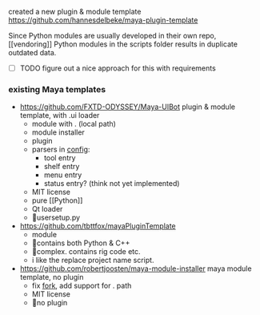 
created a new plugin & module template https://github.com/hannesdelbeke/maya-plugin-template

Since Python modules are usually developed in their own repo, [[vendoring]] Python modules in the scripts folder results in duplicate outdated data.
- [ ] TODO figure out a nice approach for this with requirements

### existing Maya templates
- https://github.com/FXTD-ODYSSEY/Maya-UIBot plugin & module template, with .ui loader
	- module with . (local path)
	- module installer
	- plugin
	- parsers in [config](https://github.com/FXTD-ODYSSEY/Maya-UIBot/tree/main/UIBot/config):
		- tool entry
		- shelf entry
		- menu entry
		- status entry? (think not yet implemented)
	- MIT license
	- pure [[Python]]
	- Qt loader
	- 🔻usersetup.py
- https://github.com/tbttfox/mayaPluginTemplate 
	- module
	- 🔻contains both Python & C++
	- 🔻complex. contains rig code etc. 
	- i like the replace project name script.
- https://github.com/robertjoosten/maya-module-installer maya module template, no plugin
	- fix [fork](https://github.com/robertjoosten/maya-module-installer/commit/690d92e539a0775585975285b7031b077fa94ca0), add support for . path 
	- MIT license
	- 🔻no plugin